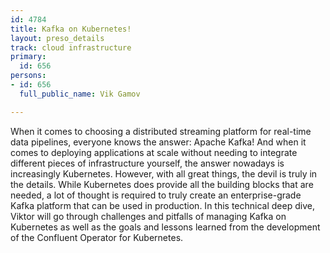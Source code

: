 ```yaml
---
id: 4784
title: Kafka on Kubernetes!
layout: preso_details
track: cloud infrastructure
primary:
  id: 656
persons:
- id: 656
  full_public_name: Vik Gamov

---
```

When it comes to choosing a distributed streaming platform for real-time data pipelines, everyone knows the answer: Apache Kafka! And when it comes to deploying applications at scale without needing to integrate different pieces of infrastructure yourself, the answer nowadays is increasingly Kubernetes. However, with all great things, the devil is truly in the details. While Kubernetes does provide all the building blocks that are needed, a lot of thought is required to truly create an enterprise-grade Kafka platform that can be used in production. In this technical deep dive, Viktor will go through challenges and pitfalls of managing Kafka on Kubernetes as well as the goals and lessons learned from the development of the Confluent Operator for Kubernetes.